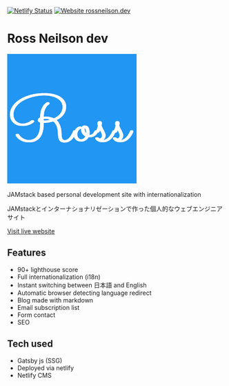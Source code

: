 [![Netlify Status](https://api.netlify.com/api/v1/badges/3d320caf-8c6d-400b-84cf-4cd508f2db72/deploy-status)](https://app.netlify.com/sites/rossneilson/deploys)
[![Website rossneilson.dev](https://img.shields.io/website-up-down-green-red/https/rossneilson.dev)](https://rossneilson.dev/)

# Ross Neilson dev
<img src="/src/images/icon-512x512.png" width="300"/>

JAMstack based personal development site with internationalization

JAMstackとインターナショナリゼーションで作った個人的なウェブエンジニアサイト

[Visit live website](https://rossneilson.dev)

## Features
* 90+ lighthouse score
* Full internationalization (i18n)
* Instant switching between 日本語 and English
* Automatic browser detecting language redirect
* Blog made with markdown
* Email subscription list
* Form contact
* SEO

## Tech used
* Gatsby js (SSG)
* Deployed via netlify
* Netlify CMS
